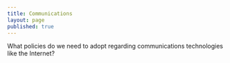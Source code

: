 ```yaml
---
title: Communications
layout: page
published: true
---
```


What policies do we need to adopt regarding communications technologies like the Internet?